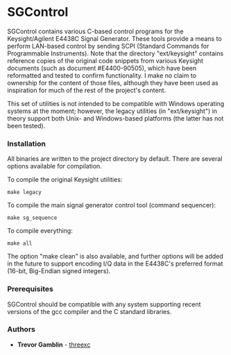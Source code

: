# SGControl

SGControl contains various C-based control programs for the Keysight/Agilent
E4438C Signal Generator. These tools provide a means to perform LAN-based
control by sending SCPI (Standard Commands for Programmable Instruments). Note
that the directory "ext/keysight" contains reference copies of the original
code snippets from various Keysight documents (such as document #E4400-90505),
which have been reformatted and tested to confirm functionality. I make no
claim to ownership for the content of those files, although they have been used
as inspiration for much of the rest of the project's content.

This set of utilities is not intended to be compatible with Windows operating
systems at the moment; however, the legacy utilities (in "ext/keysight") in
theory support both Unix- and Windows-based platforms (the latter has not been
tested).

### Installation

All binaries are written to the project directory by default. There are several
options available for compilation.

To compile the original Keysight utilities:

```
make legacy
```

To compile the main signal generator control tool (command sequencer):

```
make sg_sequence
```

To compile everything:

```
make all
```

The option "make clean" is also available, and further options will be added
in the future to support encoding I/Q data in the E4438C's preferred format
(16-bit, Big-Endian signed integers).

### Prerequisites

SGControl should be compatible with any system supporting recent versions of
the gcc compiler and the C standard libraries.

### Authors

* **Trevor Gamblin** - [threexc](https://github.com/threexc)
